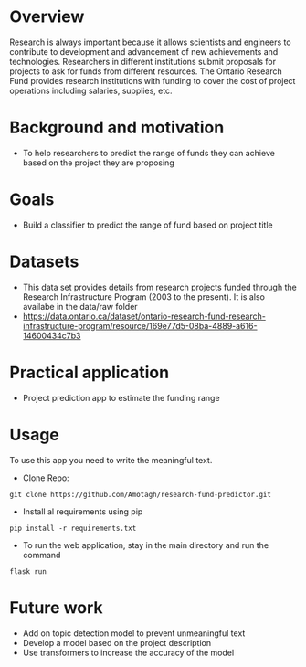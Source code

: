 # Overview 
Research is always important because it allows scientists and engineers to contribute to development and advancement of new achievements and technologies. Researchers in different institutions submit proposals for projects to ask for funds from different resources. The Ontario Research Fund provides research institutions with funding to cover the cost of project operations including salaries, supplies, etc. 

# Background and motivation
 -  To help researchers to predict the range of funds they can achieve based on the project they are proposing
 
# Goals
 -  Build a classifier to predict the range of fund based on project title
 
# Datasets
 - This data set provides details from research projects funded through the Research Infrastructure Program (2003 to the present). It is also availabe in the data/raw folder
 - https://data.ontario.ca/dataset/ontario-research-fund-research-infrastructure-program/resource/169e77d5-08ba-4889-a616-14600434c7b3

# Practical application
- Project prediction app to estimate the funding range

# Usage
To use this app you need to write the meaningful text.
- Clone Repo:
```
git clone https://github.com/Amotagh/research-fund-predictor.git
```


- Install al requirements using pip
```
pip install -r requirements.txt
```

-  To run the web application, stay in the main directory and run the command
```
flask run
```
# Future work
- Add on topic detection model to prevent unmeaningful text
- Develop a model based on the project description
- Use transformers to increase the accuracy of the model 










